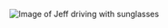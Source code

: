 ![Image of Jeff driving with sunglasses](https://scontent.fapa1-2.fna.fbcdn.net/v/t1.6435-9/194891018_10222166745271460_2788141035804530991_n.jpg?_nc_cat=105&ccb=1-5&_nc_sid=09cbfe&_nc_ohc=PULC5H7VOiAAX9fm7ee&_nc_ht=scontent.fapa1-2.fna&oh=d7313d8886e451275abd0af67e6df487&oe=61661C0E)
